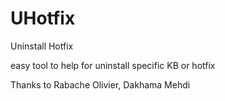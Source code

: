 # UHotfix
Uninstall Hotfix




easy tool to help for uninstall specific KB or hotfix

Thanks to Rabache Olivier, Dakhama Mehdi
